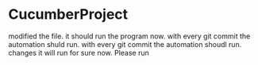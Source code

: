 # CucumberProject
modified the file.
it should run the program now.
with every git commit the automation shuld run.
with every git commit the automation shoudl run.
changes
it will run for sure now.
Please run

